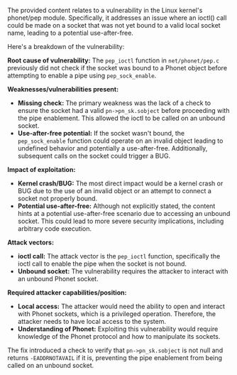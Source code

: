The provided content relates to a vulnerability in the Linux kernel's phonet/pep module. Specifically, it addresses an issue where an ioctl() call could be made on a socket that was not yet bound to a valid local socket name, leading to a potential use-after-free.

Here's a breakdown of the vulnerability:

**Root cause of vulnerability:**
The `pep_ioctl` function in `net/phonet/pep.c` previously did not check if the socket was bound to a Phonet object before attempting to enable a pipe using `pep_sock_enable`.

**Weaknesses/vulnerabilities present:**
- **Missing check:** The primary weakness was the lack of a check to ensure the socket had a valid `pn->pn_sk.sobject` before proceeding with the pipe enablement. This allowed the ioctl to be called on an unbound socket.
- **Use-after-free potential:** If the socket wasn't bound, the `pep_sock_enable` function could operate on an invalid object leading to undefined behavior and potentially a use-after-free. Additionally, subsequent calls on the socket could trigger a BUG.

**Impact of exploitation:**
- **Kernel crash/BUG:** The most direct impact would be a kernel crash or BUG due to the use of an invalid object or an attempt to connect a socket not properly bound.
- **Potential use-after-free:** Although not explicitly stated, the content hints at a potential use-after-free scenario due to accessing an unbound socket. This could lead to more severe security implications, including arbitrary code execution.

**Attack vectors:**
- **ioctl call:** The attack vector is the `pep_ioctl` function, specifically the ioctl call to enable the pipe when the socket is not bound.
- **Unbound socket:** The vulnerability requires the attacker to interact with an unbound Phonet socket.

**Required attacker capabilities/position:**
- **Local access:** The attacker would need the ability to open and interact with Phonet sockets, which is a privileged operation. Therefore, the attacker needs to have local access to the system.
- **Understanding of Phonet:** Exploiting this vulnerability would require knowledge of the Phonet protocol and how to manipulate its sockets.

The fix introduced a check to verify that `pn->pn_sk.sobject` is not null and returns `-EADDRNOTAVAIL` if it is, preventing the pipe enablement from being called on an unbound socket.